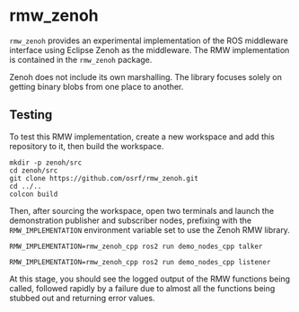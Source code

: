# rmw_zenoh

`rmw_zenoh` provides an experimental implementation of the ROS middleware interface using Eclipse Zenoh as the middleware.
The RMW implementation is contained in the `rmw_zenoh` package.

Zenoh does not include its own marshalling.
The library focuses solely on getting binary blobs from one place to another.


## Testing

To test this RMW implementation, create a new workspace and add this repository to it, then build the workspace.

```shell
mkdir -p zenoh/src
cd zenoh/src
git clone https://github.com/osrf/rmw_zenoh.git
cd ../..
colcon build
```

Then, after sourcing the workspace, open two terminals and launch the demonstration publisher and subscriber nodes, prefixing with the `RMW_IMPLEMENTATION` environment variable set to use the Zenoh RMW library.

```shell
RMW_IMPLEMENTATION=rmw_zenoh_cpp ros2 run demo_nodes_cpp talker
```

```shell
RMW_IMPLEMENTATION=rmw_zenoh_cpp ros2 run demo_nodes_cpp listener
```

At this stage, you should see the logged output of the RMW functions being called, followed rapidly by a failure due to almost all the functions being stubbed out and returning error values.

